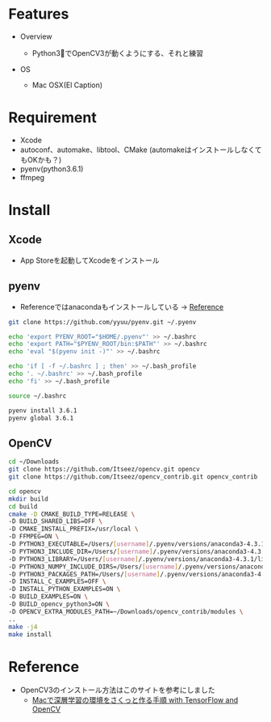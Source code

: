 # Features
- Overview
    - Python3でOpenCV3が動くようにする、それと練習

- OS
    - Mac OSX(El Caption)

# Requirement
- Xcode
- autoconf、automake、libtool、CMake (automakeはインストールしなくてもOKかも？)
- pyenv(python3.6.1)
- ffmpeg

# Install
## Xcode
- App Storeを起動してXcodeをインストール
## pyenv
- Referenceではanacondaもインストールしている → [Reference](#reference)

```sh
git clone https://github.com/yyuu/pyenv.git ~/.pyenv

echo 'export PYENV_ROOT="$HOME/.pyenv"' >> ~/.bashrc
echo 'export PATH="$PYENV_ROOT/bin:$PATH"' >> ~/.bashrc
echo 'eval "$(pyenv init -)"' >> ~/.bashrc

echo 'if [ -f ~/.bashrc ] ; then' >> ~/.bash_profile
echo '. ~/.bashrc' >> ~/.bash_profile
echo 'fi' >> ~/.bash_profile

source ~/.bashrc

pyenv install 3.6.1
pyenv global 3.6.1
```


## OpenCV
```sh
cd ~/Downloads
git clone https://github.com/Itseez/opencv.git opencv
git clone https://github.com/Itseez/opencv_contrib.git opencv_contrib

cd opencv
mkdir build
cd build
cmake -D CMAKE_BUILD_TYPE=RELEASE \
-D BUILD_SHARED_LIBS=OFF \
-D CMAKE_INSTALL_PREFIX=/usr/local \
-D FFMPEG=ON \
-D PYTHON3_EXECUTABLE=/Users/[username]/.pyenv/versions/anaconda3-4.3.1/bin/python \
-D PYTHON3_INCLUDE_DIR=/Users/[username]/.pyenv/versions/anaconda3-4.3.1/include/python3.6m \
-D PYTHON3_LIBRARY=/Users/[username]/.pyenv/versions/anaconda3-4.3.1/lib/libpython3.6m.dylib \
-D PYTHON3_NUMPY_INCLUDE_DIRS=/Users/[username]/.pyenv/versions/anaconda3-4.3.1/lib/python3.6/site-packages/numpy/core/include \
-D PYTHON3_PACKAGES_PATH=/Users/[username]/.pyenv/versions/anaconda3-4.3.1/lib/python3.6/site-packages \
-D INSTALL_C_EXAMPLES=OFF \
-D INSTALL_PYTHON_EXAMPLES=ON \
-D BUILD_EXAMPLES=ON \
-D BUILD_opencv_python3=ON \
-D OPENCV_EXTRA_MODULES_PATH=~/Downloads/opencv_contrib/modules \
..
make -j4
make install
```

# Reference
- OpenCV3のインストール方法はこのサイトを参考にしました
    - [Macで深層学習の環境をさくっと作る手順 with TensorFlow and OpenCV](https://qiita.com/mix_dvd/items/b49651cf1181a986506c)<br>
    